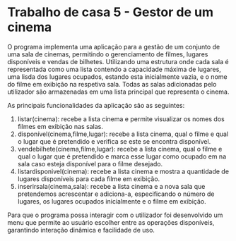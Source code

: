 # Trabalho de casa 5 - Gestor de um cinema

O programa implementa uma aplicação para a gestão de um conjunto de uma sala de cinemas, permitindo o gerenciamento de filmes, lugares disponíveis e vendas de bilhetes. Utilizando uma estrutura onde cada sala é representada como uma lista contendo a capacidade máxima de lugares, uma lisda dos lugares ocupados, estando esta inicialmente vazia, e o nome do filme em exibição na respetiva sala. Todas as salas adicionadas pelo utilizador são armazenadas em uma lista principal que representa o cinema.

As principais funcionalidades da aplicação são as seguintes: 

1. listar(cinema): recebe a lista cinema e permite visualizar os nomes dos filmes em exibição nas salas.
2. disponível(cinema,filme,lugar): recebe a lista cinema, qual o filme e qual o lugar que é pretendido e verifica se este se encontra disponível.
3. vendebilhete(cinema,filme,lugar): recebe a lista cinema, qual o filme e qual o lugar que é pretendido e marca esse lugar como ocupado em na sala caso esteja disponível para o filme desejado.
4. listardisponivel(cinema): recebe a lista cinema e mostra a quantidade de lugares disponíveis para cada filme em exibição.
5. inserirsala(cinema,sala): recebe a lista cinema e a nova sala que pretendemos acrescentar e adiciona-a, especificando o número de lugares, os lugares ocupados inicialmente e o filme em exibição.

Para que o programa possa interagir com o utilizador foi desenvolvido um menu que permite ao usuário escolher entre as operações disponíveis, garantindo interação dinâmica e facilidade de uso.